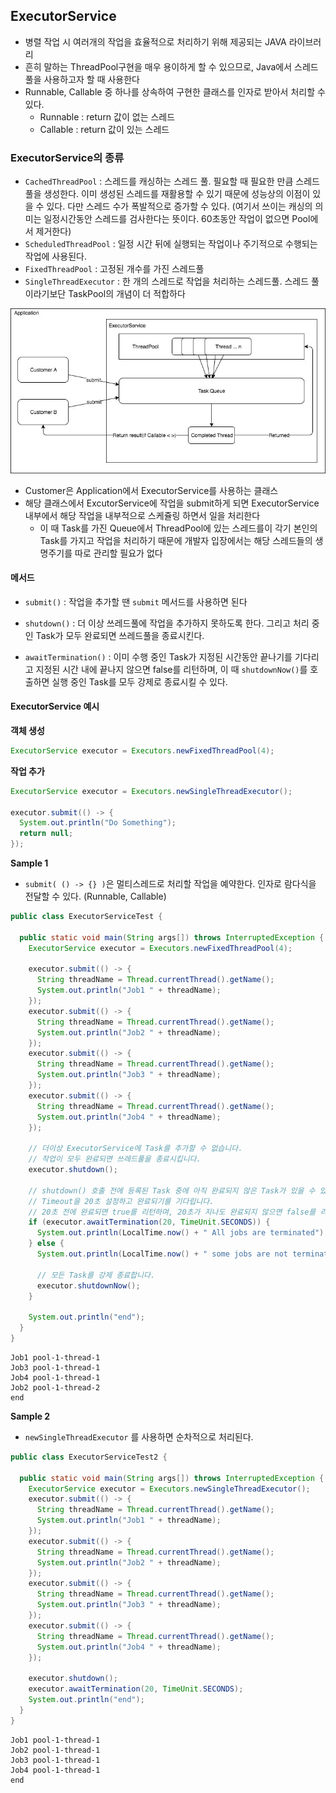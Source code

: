 ## ExecutorService

- 병렬 작업 시 여러개의 작업을 효율적으로 처리하기 위해 제공되는 JAVA 라이브러리
- 흔히 말하는 ThreadPool구현을 매우 용이하게 할 수 있으므로, Java에서 스레드 풀을 사용하고자 할 때 사용한다
- Runnable, Callable 중 하나를 상속하여 구현한 클래스를 인자로 받아서 처리할 수 있다.
  - Runnable : return 값이 없는 스레드
  - Callable : return 값이 있는 스레드



### ExecutorService의 종류

- `CachedThreadPool` : 스레드를 캐싱하는 스레드 풀. 필요할 때 필요한 만큼 스레드 풀을 생성한다. 이미 생성된 스레드를 재활용할 수 있기 때문에 성능상의 이점이 있을 수 있다. 다만 스레드 수가 폭발적으로 증가할 수 있다. (여기서 쓰이는 캐싱의 의미는 일정시간동안 스레드를 검사한다는 뜻이다. 60초동안 작업이 없으면 Pool에서 제거한다)
- `ScheduledThreadPool` : 일정 시간 뒤에 실행되는 작업이나 주기적으로 수행되는 작업에 사용된다.
- `FixedThreadPool` : 고정된 개수를 가진 스레드풀
- `SingleThreadExecutor` : 한 개의 스레드로 작업을 처리하는 스레드풀. 스레드 풀이라기보단 TaskPool의 개념이 더 적합하다



![ExecutorService](./image/14_1.jpg)

- Customer은 Application에서 ExecutorService를 사용하는 클래스
- 해당 클래스에서 ExcutorService에 작업을 submit하게 되면 ExecutorService 내부에서 해당 작업을 내부적으로 스케쥴링 하면서 일을 처리한다
  - 이 때 Task를 가진 Queue에서 ThreadPool에 있는 스레드를이 각기 본인의 Task를 가지고 작업을 처리하기 때문에 개발자 입장에서는 해당 스레드들의 생명주기를 따로 관리할 필요가 없다



#### 메서드

- `submit()` : 작업을 추가할 땐 `submit` 메서드를 사용하면 된다

- `shutdown()` : 더 이상 쓰레드풀에 작업을 추가하지 못하도록 한다. 그리고 처리 중인 Task가 모두 완료되면 쓰레드풀을 종료시킨다.

- `awaitTermination()` : 이미 수행 중인 Task가 지정된 시간동안 끝나기를 기다리고 지정된 시간 내에 끝나지 않으면 false를 리턴하며, 이 때 `shutdownNow()`를 호출하면 실행 중인 Task를 모두 강제로 종료시킬 수 있다.

#### ExecutorService 예시

**객체 생성**

```java
ExecutorService executor = Executors.newFixedThreadPool(4);
```

**작업 추가**

```java
ExecutorService executor = Executors.newSingleThreadExecutor();

executor.submit(() -> {
  System.out.println("Do Something");
  return null;
});
```



**Sample 1**

- `submit( () -> {} )`은 멀티스레드로 처리할 작업을 예약한다. 인자로 람다식을 전달할 수 있다. (Runnable, Callable)

```java
public class ExecutorServiceTest {

  public static void main(String args[]) throws InterruptedException {
    ExecutorService executor = Executors.newFixedThreadPool(4);

    executor.submit(() -> {
      String threadName = Thread.currentThread().getName();
      System.out.println("Job1 " + threadName);
    });
    executor.submit(() -> {
      String threadName = Thread.currentThread().getName();
      System.out.println("Job2 " + threadName);
    });
    executor.submit(() -> {
      String threadName = Thread.currentThread().getName();
      System.out.println("Job3 " + threadName);
    });
    executor.submit(() -> {
      String threadName = Thread.currentThread().getName();
      System.out.println("Job4 " + threadName);
    });

    // 더이상 ExecutorService에 Task를 추가할 수 없습니다.
    // 작업이 모두 완료되면 쓰레드풀을 종료시킵니다.
    executor.shutdown();

    // shutdown() 호출 전에 등록된 Task 중에 아직 완료되지 않은 Task가 있을 수 있습니다.
    // Timeout을 20초 설정하고 완료되기를 기다립니다.
    // 20초 전에 완료되면 true를 리턴하며, 20초가 지나도 완료되지 않으면 false를 리턴합니다.
    if (executor.awaitTermination(20, TimeUnit.SECONDS)) {
      System.out.println(LocalTime.now() + " All jobs are terminated");
    } else {
      System.out.println(LocalTime.now() + " some jobs are not terminated");

      // 모든 Task를 강제 종료합니다.
      executor.shutdownNow();
    }

    System.out.println("end");
  }
}
```

```log
Job1 pool-1-thread-1
Job3 pool-1-thread-1
Job4 pool-1-thread-1
Job2 pool-1-thread-2
end
```



**Sample 2**

- `newSingleThreadExecutor` 를 사용하면 순차적으로 처리된다.

```java
public class ExecutorServiceTest2 {

  public static void main(String args[]) throws InterruptedException {
    ExecutorService executor = Executors.newSingleThreadExecutor();
    executor.submit(() -> {
      String threadName = Thread.currentThread().getName();
      System.out.println("Job1 " + threadName);
    });
    executor.submit(() -> {
      String threadName = Thread.currentThread().getName();
      System.out.println("Job2 " + threadName);
    });
    executor.submit(() -> {
      String threadName = Thread.currentThread().getName();
      System.out.println("Job3 " + threadName);
    });
    executor.submit(() -> {
      String threadName = Thread.currentThread().getName();
      System.out.println("Job4 " + threadName);
    });

    executor.shutdown();
    executor.awaitTermination(20, TimeUnit.SECONDS);
    System.out.println("end");
  }
}
```

```log
Job1 pool-1-thread-1
Job2 pool-1-thread-1
Job3 pool-1-thread-1
Job4 pool-1-thread-1
end
```